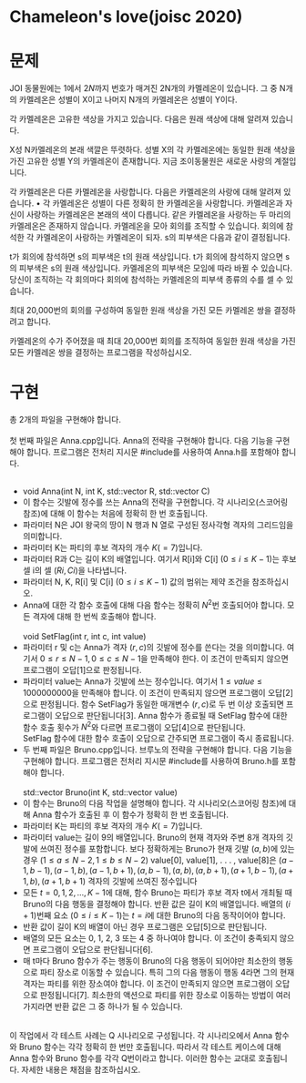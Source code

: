 # Chameleon's love(joisc 2020)
# 문제
JOI 동물원에는 1에서 $2N$까지 번호가 매겨진 2N개의 카멜레온이 있습니다. 그 중 N개의 카멜레온은 성별이 X이고 나머지 N개의 카멜레온은 성별이 Y이다.

각 카멜레온은 고유한 색상을 가지고 있습니다. 다음은 원래 색상에 대해 알려져 있습니다.

X성 N카멜레온의 본래 색깔은 뚜렷하다.
성별 X의 각 카멜레온에는 동일한 원래 색상을 가진 고유한 성별 Y의 카멜레온이 존재합니다.
지금 조이동물원은 새로운 사랑의 계절입니다.

각 카멜레온은 다른 카멜레온을 사랑합니다. 다음은 카멜레온의 사랑에 대해 알려져 있습니다. • 각 카멜레온은 성별이 다른 정확히 한 카멜레온을 사랑합니다.
카멜레온과 자신이 사랑하는 카멜레온은 본래의 색이 다릅니다.
같은 카멜레온을 사랑하는 두 마리의 카멜레온은 존재하지 않습니다.
카멜레온을 모아 회의를 조직할 수 있습니다. 회의에 참석한 각 카멜레온이 사랑하는 카멜레온이 되자. s의 피부색은 다음과 같이 결정됩니다.

t가 회의에 참석하면 s의 피부색은 t의 원래 색상입니다.
t가 회의에 참석하지 않으면 s의 피부색은 s의 원래 색상입니다.
카멜레온의 피부색은 모임에 따라 바뀔 수 있습니다. 당신이 조직하는 각 회의마다 회의에 참석하는 카멜레온의 피부색 종류의 수를 셀 수 있습니다.

최대 20,000번의 회의를 구성하여 동일한 원래 색상을 가진 모든 카멜레온 쌍을 결정하려고 합니다.

카멜레온의 수가 주어졌을 때 최대 20,000번 회의를 조직하여 동일한 원래 색상을 가진 모든 카멜레온 쌍을 결정하는 프로그램을 작성하십시오.
# 구현
총 2개의 파일을 구현해야 합니다.   
<br/> 첫 번째 파일은 Anna.cpp입니다. Anna의 전략을 구현해야 합니다. 다음 기능을 구현해야 합니다. 프로그램은 전처리 지시문 #include를 사용하여 Anna.h를 포함해야 합니다.   
<br/>
+ void Anna(int N, int K, std::vector<int> R, std::vector<int> C)   
+ 이 함수는 깃발에 정수를 쓰는 Anna의 전략을 구현합니다. 각 시나리오(스코어링 참조)에 대해 이 함수는 처음에 정확히 한 번 호출됩니다.   
+ 파라미터 N은 JOI 왕국의 땅이 N 행과 N 열로 구성된 정사각형 격자의 그리드임을 의미합니다.   
+ 파라미터 K는 파티의 후보 격자의 개수 $K(=7)$입니다.   
+ 파라미터 R과 C는 길이 K의 배열입니다. 여기서 R[i]와 C[i] $(0 ≤ i ≤ K − 1)$는 후보 셀 i의 셀 $(Ri, Ci)$을 나타냅니다.   
+ 파라미터 N, K, R[i] 및 C[i] $(0 ≤ i ≤ K − 1)$ 값의 범위는 제약 조건을 참조하십시오.   
+ Anna에 대한 각 함수 호출에 대해 다음 함수는 정확히 $N^2$번 호출되어야 합니다. 모든 격자에 대해 한 번씩 호출해야 합니다.   
<br/> void SetFlag(int r, int c, int value)
+ 파라미터 r 및 c는 Anna가 격자 $(r, c)$의 깃발에 정수를 쓴다는 것을 의미합니다. 여기서 $0 ≤ r ≤ N-1, 0 ≤ c ≤ N-1$을 만족해야 한다. 이 조건이 만족되지 않으면 프로그램이 오답[1]으로 판정됩니다.
+ 파라미터 value는 Anna가 깃발에 쓰는 정수입니다. 여기서 $1 ≤ value ≤ 1 000 000 000$을 만족해야 합니다. 이 조건이 만족되지 않으면 프로그램이 오답[2]으로 판정됩니다.
함수 SetFlag가 동일한 매개변수 $(r, c)$로 두 번 이상 호출되면 프로그램이 오답으로 판단됩니다[3].
Anna 함수가 종료될 때 SetFlag 함수에 대한 함수 호출 횟수가 $N^2$와 다르면 프로그램이 오답[4]으로 판단됩니다.   
SetFlag 함수에 대한 함수 호출이 오답으로 간주되면 프로그램이 즉시 종료됩니다.
+ 두 번째 파일은 Bruno.cpp입니다. 브루노의 전략을 구현해야 합니다. 다음 기능을 구현해야 합니다. 프로그램은 전처리 지시문 #include를 사용하여 Bruno.h를 포함해야 합니다.   
<br/> std::vector<int> Bruno(int K, std::vector<int> value) 
+ 이 함수는 Bruno의 다음 작업을 설명해야 합니다. 각 시나리오(스코어링 참조)에 대해 Anna 함수가 호출된 후 이 함수가 정확히 한 번 호출됩니다.
+ 파라미터 K는 파티의 후보 격자의 개수 $K(=7)$입니다.
+ 파라미터 value는 길이 9의 배열입니다. Bruno의 현재 격자와 주변 8개 격자의 깃발에 쓰여진 정수를 포함합니다. 보다 정확하게는 Bruno가 현재 깃발 $(a, b)$에 있는 경우 $(1 ≤ a ≤ N − 2, 1 ≤ b ≤ N − 2)$ value[0], value[1], . . . , value[8]은 $(a−1, b−1), (a−1, b), (a−1, b+1), (a, b−1), (a, b), (a, b+1), (a+1, b−1), (a+1, b), (a+1, b+1)$ 격자의 깃발에 쓰여진 정수입니다
+ 모든 $t = 0, 1, 2, . . . , K − 1$에 대해, 함수 Bruno는 파티가 후보 격자 t에서 개최될 때 Bruno의 다음 행동을 결정해야 합니다. 반환 값은 길이 K의 배열입니다. 배열의 $(i + 1)$번째 요소 $(0 ≤ i ≤ K − 1)$는 $t = i$에 대한 Bruno의 다음 동작이어야 합니다.
+ 반환 값이 길이 K의 배열이 아닌 경우 프로그램은 오답[5]으로 판단됩니다.
+ 배열의 모든 요소는 0, 1, 2, 3 또는 4 중 하나여야 합니다. 이 조건이 충족되지 않으면 프로그램이 오답으로 판단됩니다[6].
+ 매 t마다 Bruno 함수가 주는 행동이 Bruno의 다음 행동이 되어야만 최소한의 행동으로 파티 장소로 이동할 수 있습니다. 특히 그의 다음 행동이 행동 4라면 그의 현재 격자는 파티를 위한 장소여야 합니다. 이 조건이 만족되지 않으면 프로그램이 오답으로 판정됩니다[7]. 최소한의 액션으로 파티를 위한 장소로 이동하는 방법이 여러 가지라면 반환 값은 그 중 하나가 될 수 있습니다.   
<br/>
이 작업에서 각 테스트 사례는 Q 시나리오로 구성됩니다. 각 시나리오에서 Anna 함수와 Bruno 함수는 각각 정확히 한 번만 호출됩니다. 따라서 각 테스트 케이스에 대해 Anna 함수와 Bruno 함수를 각각 Q번이라고 합니다. 이러한 함수는 교대로 호출됩니다. 자세한 내용은 채점을 참조하십시오.
